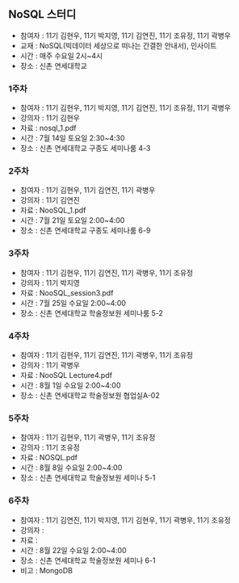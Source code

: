 ## NoSQL 스터디
- 참여자 : 11기 김현우, 11기 박지영, 11기 김연진, 11기 조유정, 11기 곽병우
- 교재 : NoSQL(빅데이터 세상으로 떠나는 간결한 안내서), 인사이트
- 시간 : 매주 수요일 2시~4시
- 장소 : 신촌 연세대학교

### 1주차
- 참여자 : 11기 김현우, 11기 박지영, 11기 김연진, 11기 조유정, 11기 곽병우
- 강의자 : 11기 김현우
- 자료 : nosql_1.pdf
- 시간 : 7월 14일 토요일 2:30~4:30
- 장소 : 신촌 연세대학교 구종도 세미나룸 4-3

### 2주차
- 참여자 : 11기 김현우, 11기 김연진, 11기 곽병우
- 강의자 : 11기 김연진
- 자료 : NooSQL_1.pdf
- 시간 : 7월 21일 토요일 2:00~4:00
- 장소 : 신촌 연세대학교 구종도 세미나룸 6-9

### 3주차
- 참여자 : 11기 김현우, 11기 김연진, 11기 곽병우, 11기 조유정
- 강의자 : 11기 박지영
- 자료 : NooSQL_session3.pdf
- 시간 : 7월 25일 수요일 2:00~4:00
- 장소 : 신촌 연세대학교 학술정보원 세미나룸 5-2

### 4주차
- 참여자 : 11기 김현우, 11기 김연진, 11기 곽병우, 11기 조유정
- 강의자 : 11기 곽병우
- 자료 : NooSQL Lecture4.pdf
- 시간 : 8월 1일 수요일 2:00~4:00
- 장소 : 신촌 연세대학교 학술정보원 협업실A-02

### 5주차
- 참여자 : 11기 김현우, 11기 곽병우, 11기 조유정
- 강의자 : 11기 조유정
- 자료 : NOSQL.pdf
- 시간 : 8월 8일 수요일 2:00~4:00
- 장소 : 신촌 연세대학교 학술정보원 세미나 5-1

### 6주차
- 참여자 : 11기 김연진, 11기 박지영, 11기 김현우, 11기 곽병우, 11기 조유정
- 강의자 :  
- 자료 : 
- 시간 : 8월 22일 수요일 2:00~4:00
- 장소 : 신촌 연세대학교 학술정보원 세미나 6-1
- 비고 : MongoDB 
